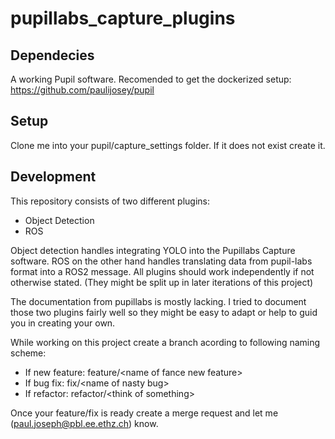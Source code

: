 # pupillabs_capture_plugins

## Dependecies
A working Pupil software. Recomended to get the dockerized setup:
https://github.com/paulijosey/pupil

## Setup
Clone me into your pupil/capture_settings folder. If it does not exist create it.

## Development
This repository consists of two different plugins:
   - Object Detection
   - ROS

Object detection handles integrating YOLO into the Pupillabs Capture software. 
ROS on the other hand handles translating data from pupil-labs format into a 
ROS2 message. All plugins should work independently if not otherwise stated. 
(They might be split up in later iterations of this project)

The documentation from pupillabs is mostly lacking. I tried to document those 
two plugins fairly well so they might be easy to adapt or help to guid you in creating
your own. 

While working on this project create a branch acording to following naming scheme:
   - If new feature: feature/\<name of fance new feature\>
   - If bug fix: fix/\<name of nasty bug\>
   - If refactor: refactor/\<think of something\> 

Once your feature/fix is ready create a merge request and let me 
(paul.joseph@pbl.ee.ethz.ch) know. 